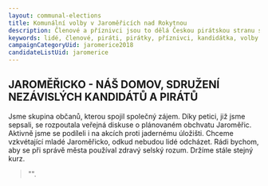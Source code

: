 ```yaml
---
layout: communal-elections
title: Komunální volby v Jaroměřicích nad Rokytnou
description: Členové a příznivci jsou to dělá Českou pirátskou stranu silnou. Seznamte se Piráty na Vysočině.
keywords: lidé, členové, piráti, pirátky, příznivci, kandidátka, volby
campaignCategoryUid: jaromerice2018
candidateListUid: jaromerice
---
```


## JAROMĚŘICKO - NÁŠ DOMOV, SDRUŽENÍ NEZÁVISLÝCH KANDIDÁTŮ A PIRÁTŮ

Jsme skupina občanů, kterou spojil společný zájem. Díky petici, již jsme sepsali, se rozpoutala veřejná diskuse o plánovaném obchvatu Jaroměřic. Aktivně jsme se podíleli i na akcích proti jadernému úložišti. Chceme vzkvétající mladé Jaroměřicko, odkud nebudou lidé odcházet. Rádi bychom, aby se při správě města používal zdravý selský rozum. Držíme stále stejný kurz.

> "".

